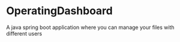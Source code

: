 # OperatingDashboard
A java spring boot application where you can manage your files with different users
